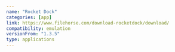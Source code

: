 ```yaml
---
name: "Rocket Dock"
categories: [app]
link: https://www.filehorse.com/download-rocketdock/download/
compatibility: emulation
versionFrom: "1.3.5"
type: applications
---
```


